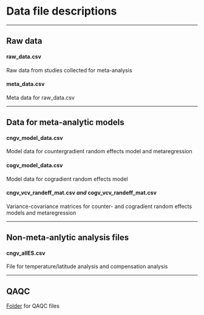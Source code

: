 # Data file descriptions

-----
## Raw data

#### raw_data.csv
Raw data from studies collected for meta-analysis

#### meta_data.csv
Meta data for raw_data.csv

-----
## Data for meta-analytic models

#### cngv_model_data.csv
Model data for countergradient random effects model and metaregression

#### cogv_model_data.csv
Model data for cogradient random effects model

#### cngv_vcv_randeff_mat.csv *and* cogv_vcv_randeff_mat.csv
Variance-covariance matrices for counter- and cogradient random effects models and metaregression

-----
## Non-meta-anlytic analysis files

#### cngv_allES.csv 
File for temperature/latitude analysis and compensation analysis

-----
## QAQC

[Folder](https://github.com/morgan-sparks/CnGV-CoGV-Meta-Analysis/tree/main/Data/QAQC) for QAQC files 
